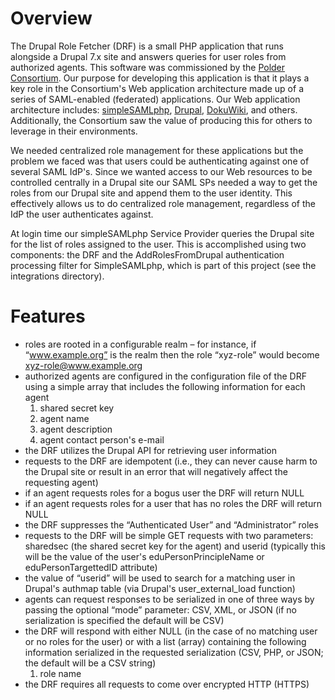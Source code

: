 # Overview #
The Drupal Role Fetcher (DRF) is a small PHP application that runs alongside a Drupal 7.x site and answers queries for user roles from authorized agents. This software was commissioned by the [Polder Consortium](http://www.polderconsortium.org). Our purpose for developing this application is that it plays a key role in the Consortium's Web application architecture made up of a series of SAML-enabled (federated) applications. Our Web application architecture includes: [simpleSAMLphp](http://simplesamlphp.org), [Drupal](http://www.drupal.org), [DokuWiki](http://www.dokuwiki.org), and others. Additionally, the Consortium saw the value of producing this for others to leverage in their environments.

We needed centralized role management for these applications but the problem we faced was that users could be authenticating against one of several SAML IdP's. Since we wanted access to our Web resources to be controlled centrally in a Drupal site our SAML SPs needed a way to get the roles from our Drupal site and append them to the user identity. This effectively allows us to do centralized role management, regardless of the IdP the user authenticates against.

At login time our simpleSAMLphp Service Provider queries the Drupal site for the list of roles assigned to the user. This is accomplished using two components: the DRF and the AddRolesFromDrupal authentication processing filter for SimpleSAMLphp, which is part of this project (see the integrations directory).

# Features #
  * roles are rooted in a configurable realm – for instance, if “www.example.org” is the realm then the role “xyz-role” would become xyz-role@www.example.org
  * authorized agents are configured in the configuration file of the DRF using a simple array that includes the following information for each agent
    1. shared secret key
    1. agent name
    1. agent description
    1. agent contact person's e-mail
  * the DRF utilizes the Drupal API for retrieving user information
  * requests to the DRF are idempotent (i.e., they can never cause harm to the Drupal site or result in an error that will negatively affect the requesting agent)
  * if an agent requests roles for a bogus user the DRF will return NULL
  * if an agent requests roles for a user that has no roles the DRF will return NULL
  * the DRF suppresses the “Authenticated User” and “Administrator” roles
  * requests to the DRF will be simple GET requests with two parameters: sharedsec (the shared secret key for the agent) and userid (typically this will be the value of the user's eduPersonPrincipleName or eduPersonTargettedID attribute)
  * the value of “userid” will be used to search for a matching user in Drupal's authmap table (via Drupal's user\_external\_load function)
  * agents can request responses to be serialized in one of three ways by passing the optional “mode” parameter: CSV, XML, or JSON (if no serialization is specified the default will be CSV)
  * the DRF will respond with either NULL (in the case of no matching user or no roles for the user) or with a list (array) containing the following information serialized in the requested serialization (CSV, PHP, or JSON; the default will be a CSV string)
    1. role name
  * the DRF requires all requests to come over encrypted HTTP (HTTPS)
